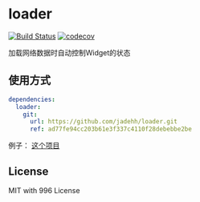 # loader
[![Build Status](https://travis-ci.com/boyan01/loader.svg?branch=master)](https://travis-ci.com/boyan01/loader)
[![codecov](https://codecov.io/gh/boyan01/loader/branch/master/graph/badge.svg)](https://codecov.io/gh/boyan01/loader)

加载网络数据时自动控制Widget的状态


## 使用方式

```yaml
dependencies:
  loader:
    git:
      url: https://github.com/jadehh/loader.git
      ref: ad77fe94cc203b61e3f337c4110f28debebbe2be
```



例子： [这个项目](https://github.com/boyan01/flutter-netease-music)



## License

MIT with 996 License
